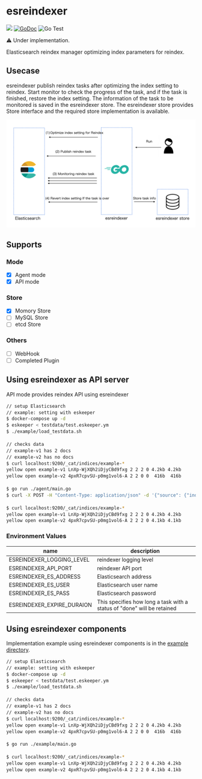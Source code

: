 # esreindexer

<img src="https://img.shields.io/badge/go-v1.17-blue.svg"/> [![GoDoc](https://godoc.org/github.com/po3rin/esreindexer?status.svg)](https://godoc.org/github.com/po3rin/esreindexer) ![Go Test](https://github.com/po3rin/esreindexer/workflows/Go%20Test/badge.svg) 

⚠️  Under implementation.

Elasticsearch reindex manager optimizing index parameters for reindex.

## Usecase

esreindexer publish reindex tasks after optimizing the index setting to reindex.
Start monitor to check the progress of the task, and if the task is finished, restore the index setting.
The information of the task to be monitored is saved in the esreindexer store. The esreindexer store provides Store interface and the required store implementation is available.

![esreindexer-usecase](./esreindexer.png)

## Supports

### Mode
- [x] Agent mode
- [x] API mode

### Store
- [x] Momory Store
- [ ] MySQL Store
- [ ] etcd Store

### Others
- [ ] WebHook
- [ ] Completed Plugin

## Using esreindexer as API server

API mode provides reindex API using esreindexer

```sh
// setup Elasticsearch
// example: setting with eskeeper
$ docker-compose up -d
$ eskeeper < testdata/test.eskeeper.ym 
$ ./example/load_testdata.sh

// checks data
// example-v1 has 2 docs
// example-v2 has no docs
$ curl localhost:9200/_cat/indices/example-*
yellow open example-v1 LnXp-WjXQh2iDjyCBd9fxg 2 2 2 0 4.2kb 4.2kb
yellow open example-v2 4pxR7cpvSU-p0mg1vol6-A 2 2 0 0  416b  416b

$ go run ./agent/main.go
$ curl -X POST -H "Content-Type: application/json" -d '{"source": {"index": "example-v1"}, "dest": {"index": "example-v2"}}' localhost:8888/api/v1/reindex 

$ curl localhost:9200/_cat/indices/example-*
yellow open example-v1 LnXp-WjXQh2iDjyCBd9fxg 2 2 2 0 4.2kb 4.2kb
yellow open example-v2 4pxR7cpvSU-p0mg1vol6-A 2 2 2 0 4.1kb 4.1kb
```

### Environment Values

| name                       | description                                                             |
| -------------------------- | ----------------------------------------------------------------------- |
| ESREINDEXER_LOGGING_LEVEL  | reindexer logging level                                                 |
| ESREINDEXER_API_PORT       | reindexer API port                                                      |
| ESREINDEXER_ES_ADDRESS     | Elasticsearch address                                                   |
| ESREINDEXER_ES_USER        | Elasticsearch user name                                                 |
| ESREINDEXER_ES_PASS        | Elasticsearch password                                                  |
| ESREINDEXER_EXPIRE_DURAION | This specifies how long a task with a status of "done" will be retained |

## Using esreindexer components

Implementation example using esreindexer components is in the [example directory](https://github.com/po3rin/esreindexer/tree/main/example).

```sh
// setup Elasticsearch
// example: setting with eskeeper
$ docker-compose up -d
$ eskeeper < testdata/test.eskeeper.ym 
$ ./example/load_testdata.sh

// checks data
// example-v1 has 2 docs
// example-v2 has no docs
$ curl localhost:9200/_cat/indices/example-*
yellow open example-v1 LnXp-WjXQh2iDjyCBd9fxg 2 2 2 0 4.2kb 4.2kb
yellow open example-v2 4pxR7cpvSU-p0mg1vol6-A 2 2 0 0  416b  416b

$ go run ./example/main.go

$ curl localhost:9200/_cat/indices/example-*
yellow open example-v1 LnXp-WjXQh2iDjyCBd9fxg 2 2 2 0 4.2kb 4.2kb
yellow open example-v2 4pxR7cpvSU-p0mg1vol6-A 2 2 2 0 4.1kb 4.1kb
```

